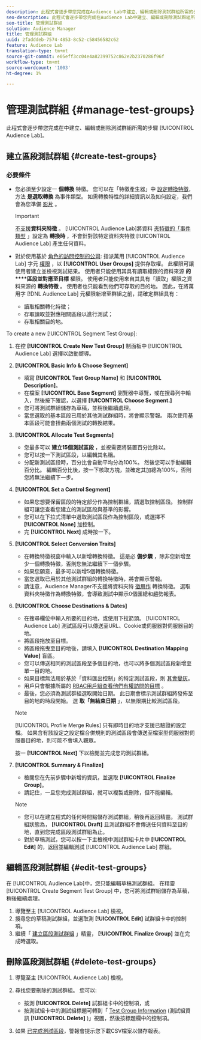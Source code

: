 ```yaml
---
description: 此程式會逐步帶您完成在Audience Lab中建立、編輯或刪除測試群組所需的步驟
seo-description: 此程式會逐步帶您完成在Audience Lab中建立、編輯或刪除測試群組所需的步驟
seo-title: 管理測試群組
solution: Audience Manager
title: 管理測試群組
uuid: 2fadddeb-7574-4853-8c52-c58456582c62
feature: Audience Lab
translation-type: tm+mt
source-git-commit: e05eff3cc04e4a82399752c862e2b2370286f96f
workflow-type: tm+mt
source-wordcount: '1003'
ht-degree: 1%

---
```



# 管理測試群組 {#manage-test-groups}

此程式會逐步帶您完成在中建立、編輯或刪除測試群組所需的步驟 [!UICONTROL Audience Lab]。

## 建立區段測試群組 {#create-test-groups}

### 必要條件

<!-- create-test-group.xml -->

* 您必須至少設定一 **個轉換** 特徵。 您可以在「特徵產生器」中 [設定轉換特徵](../../features/traits/create-onboarded-rule-based-traits.md)，方法 **是選取轉換** 為事件類型。 如需轉換特性的詳細資訊以及如何設定，我們會為您準備 [影片](https://helpx.adobe.com/audience-manager/kt/using/creating-conversion-traits-feature-video-use.html) 。

   >[!IMPORTANT]
   >
   >[不支援](../../features/traits/about-folder-traits.md)**資料夾特徵** 。 [!UICONTROL Audience Lab]將資料 [夾特徵的「事件類型](../../features/traits/create-onboarded-rule-based-traits.md) 」設定為 **轉換時** ，不會針對該特定資料夾特徵 [!UICONTROL Audience Lab] 產生任何資料。

* 對於使用基於 [角色的訪問控制的公司](../../features/administration/administration-overview.md): 指派萬用 [!UICONTROL Audience Lab] 字元 [權限](../../features/administration/administration-overview.md#wild-card-permissions) ，以 **[!UICONTROL User Groups]** 提供存取權。 此權限可讓使用者建立並檢視測試結果。 使用者只能使用其具有讀取權限的資料來源 **的****區段並對應至目標** 權限。 使用者只能使用來自其具有「讀取」權限之資料來源的 **轉換特徵** 。 使用者也只能看到他們可存取的目的地。 因此，在將萬用字 [!DNL Audience Lab] 元權限新增至群組之前，請確定群組具有：
   * 讀取相關轉化特徵；
   * 存取讀取並對應相關區段以進行測試；
   * 存取相關目的地。

To create a new [!UICONTROL Segment Test Group]:

1. 在控 **[!UICONTROL Create New Test Group]** 制面板中 [!UICONTROL Audience Lab] 選擇以啟動嚮導。
1. **[!UICONTROL Basic Info & Choose Segment]**

   * 填寫 **[!UICONTROL Test Group Name]** 和 **[!UICONTROL Description]**。
   * 在檔案 **[!UICONTROL Base Segment]** 瀏覽器中導覽，或在搜尋列中輸入，然後按下確認，以選擇 **[!UICONTROL Choose Segment.]**
   * 您可將測試群組儲存為草稿，並稍後繼續處理。
   * 當您選取的基本區段已用於其他測試群組時，將會顯示警報。 兩次使用基本區段可能會扭曲兩個測試的轉換結果。

1. **[!UICONTROL Allocate Test Segments]**

   * 您最多可以 **建立15個測試區段** ，並視需要將裝置百分比除以。
   * 您可以按一下測試區段，以編輯其名稱。
   * 分配新測試區段時，百分比會自動平均分為100%。 然後您可以手動編輯百分比。 編輯百分比後，按一下核取方塊，並確定其加總為100%，否則您將無法繼續下一步。

1. **[!UICONTROL Set a Control Segment]**

   * 如果您想要保留區段的特定部分作為控制群組，請選取控制區段。 控制群組可讓您查看您建立的測試區段與基準的影響。
   * 您可以在下拉式清單中選取測試區段作為控制區段，或選擇不 **[!UICONTROL None]** 加控制。
   * 完 **[!UICONTROL Next]** 成時按一下。

1. **[!UICONTROL Select Conversion Traits]**

   * 在轉換特徵視窗中輸入以新增轉換特徵。 這是必 **備步驟** ，除非您新增至少一個轉換特徵，否則您無法繼續下一個步驟。
   * 如果您願意，最多可以新增5個轉換特徵。
   * 當您選取已用於其他測試群組的轉換特徵時，將會顯示警報。
   * 請注意，Audience Manager不支援將資料夾特 [徵用作](/help/using/features/traits/about-folder-traits.md) 轉換特徵。 選取資料夾特徵作為轉換特徵，會導致測試中顯示0個匯總和趨勢報表。

1. **[!UICONTROL Choose Destinations & Dates]**

   * 在搜尋欄位中輸入所要的目的地，或使用下拉箭頭。 [!UICONTROL Audience Lab] 測試區段可以傳送至URL、Cookie或伺服器對伺服器目的地。
   * 將區段拖放至目標。
   * 將區段拖曳至目的地後，請填入 **[!UICONTROL Destination Mapping Value]** 盲區。
   * 您可以傳送相同的測試區段至多個目的地，也可以將多個測試區段新增至單一目的地。
   * 如果目標無法用於基於「資料匯出控制」的特定測試區段，則 [其會變灰](../../features/data-export-controls.md)。
   * 用戶只會根據所屬的 [RBAC用戶組查看他們有權訪問的目標](../../features/administration/administration-overview.md) 。
   * 最後，您必須為測試群組選取開始日期。 此日期會標示測試群組將發佈至目的地的時段開始。 選 **取「無結束日期** 」，以無限期比較測試區段。
   >[!NOTE]
   >
   >[!UICONTROL Profile Merge Rules] 只有即時目的地才支援已驗證的設定檔。 如果含有該設定之設定檔合併規則的測試區段會傳送至檔案型伺服器對伺服器目的地，則可能不會填入觀眾。

   按一 **[!UICONTROL Next]** 下以檢閱並完成您的測試群組。

1. **[!UICONTROL Summary & Finalize]**

   * 檢閱您在先前步驟中新增的資訊，並選取 **[!UICONTROL Finalize Group]**。
   * 請記住，一旦您完成測試群組，就可以複製或刪除，但不能編輯。
   >[!NOTE]
   >* 您可以在建立程式的任何時間點儲存測試群組，稍後再返回精靈。 測試群組狀態為， **[!UICONTROL Draft]** 且測試群組不會傳送任何資料至目的地，直到您完成區段測試群組為止。
   >* 對於草稿測試，您可以按一下主檢視中測試群組卡片中 **[!UICONTROL Edit]** 的，返回並編輯測試 [!UICONTROL Audience Lab] 群組。


## 編輯區段測試群組 {#edit-test-groups}

在 [!UICONTROL Audience Lab]中，您只能編輯草稿測試群組。 在精靈 [!UICONTROL Create Segment Test Group] 中，您可將測試群組儲存為草稿，稍後繼續處理。

1. 導覽至主 [!UICONTROL Audience Lab] 檢視。
1. 搜尋您的草稿測試群組，並選取測 **[!UICONTROL Edit]** 試群組卡中的控制項。
1. 繼續「 [建立區段測試群組](../../features/audience-lab/audience-lab-manage-test-groups.md#create-test-groups) 」精靈， **[!UICONTROL Finalize Group]** 並在完成時選取。

## 刪除區段測試群組 {#delete-test-groups}

1. 導覽至主 [!UICONTROL Audience Lab] 檢視。
1. 尋找您要刪除的測試群組。 您可以:

   * 按測 **[!UICONTROL Delete]** 試群組卡中的控制項，或
   * 按測試組卡中的測試組標題可轉到「 [Test Group Information](../../features/audience-lab/audience-lab-information-view.md) (測試組資訊 **[!UICONTROL Delete]** )」視圖，然後按標題欄中的控制項。

1. 如果 [已完成測試區段](../../features/audience-lab/audience-lab.md#status)，警報會提示您下載CSV檔案以儲存報表。
